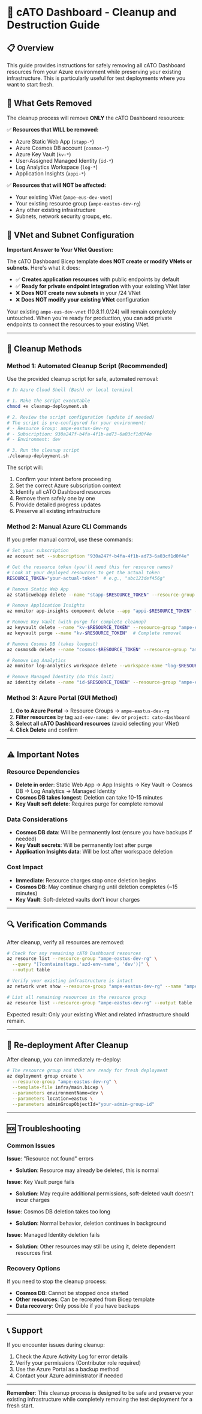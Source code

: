 # 🧹 cATO Dashboard - Cleanup and Destruction Guide

## 📋 Overview

This guide provides instructions for safely removing all cATO Dashboard resources from your Azure environment while preserving your existing infrastructure. This is particularly useful for test deployments where you want to start fresh.

## 🎯 What Gets Removed

The cleanup process will remove **ONLY** the cATO Dashboard resources:

✅ **Resources that WILL be removed:**
- Azure Static Web App (`stapp-*`)
- Azure Cosmos DB account (`cosmos-*`)
- Azure Key Vault (`kv-*`)
- User-Assigned Managed Identity (`id-*`)
- Log Analytics Workspace (`log-*`)
- Application Insights (`appi-*`)

✅ **Resources that will NOT be affected:**
- Your existing VNet (`ampe-eus-dev-vnet`)
- Your existing resource group (`ampe-eastus-dev-rg`)
- Any other existing infrastructure
- Subnets, network security groups, etc.

## 🔧 VNet and Subnet Configuration

**Important Answer to Your VNet Question:**

The cATO Dashboard Bicep template **does NOT create or modify VNets or subnets**. Here's what it does:

- ✅ **Creates application resources** with public endpoints by default
- ✅ **Ready for private endpoint integration** with your existing VNet later
- ❌ **Does NOT create new subnets** in your /24 VNet
- ❌ **Does NOT modify your existing VNet** configuration

Your existing `ampe-eus-dev-vnet` (10.8.11.0/24) will remain completely untouched. When you're ready for production, you can add private endpoints to connect the resources to your existing VNet.

---

## 🚀 Cleanup Methods

### Method 1: Automated Cleanup Script (Recommended)

Use the provided cleanup script for safe, automated removal:

```bash
# In Azure Cloud Shell (Bash) or local terminal

# 1. Make the script executable
chmod +x cleanup-deployment.sh

# 2. Review the script configuration (update if needed)
# The script is pre-configured for your environment:
# - Resource Group: ampe-eastus-dev-rg
# - Subscription: 930a247f-b4fa-4f1b-ad73-6a03cf1d0f4e
# - Environment: dev

# 3. Run the cleanup script
./cleanup-deployment.sh
```

The script will:
1. Confirm your intent before proceeding
2. Set the correct Azure subscription context
3. Identify all cATO Dashboard resources
4. Remove them safely one by one
5. Provide detailed progress updates
6. Preserve all existing infrastructure

### Method 2: Manual Azure CLI Commands

If you prefer manual control, use these commands:

```bash
# Set your subscription
az account set --subscription "930a247f-b4fa-4f1b-ad73-6a03cf1d0f4e"

# Get the resource token (you'll need this for resource names)
# Look at your deployed resources to get the actual token
RESOURCE_TOKEN="your-actual-token"  # e.g., "abc123def456g"

# Remove Static Web App
az staticwebapp delete --name "stapp-$RESOURCE_TOKEN" --resource-group "ampe-eastus-dev-rg" --yes

# Remove Application Insights
az monitor app-insights component delete --app "appi-$RESOURCE_TOKEN" --resource-group "ampe-eastus-dev-rg"

# Remove Key Vault (with purge for complete cleanup)
az keyvault delete --name "kv-$RESOURCE_TOKEN" --resource-group "ampe-eastus-dev-rg"
az keyvault purge --name "kv-$RESOURCE_TOKEN"  # Complete removal

# Remove Cosmos DB (takes longest)
az cosmosdb delete --name "cosmos-$RESOURCE_TOKEN" --resource-group "ampe-eastus-dev-rg" --yes

# Remove Log Analytics
az monitor log-analytics workspace delete --workspace-name "log-$RESOURCE_TOKEN" --resource-group "ampe-eastus-dev-rg" --yes

# Remove Managed Identity (do this last)
az identity delete --name "id-$RESOURCE_TOKEN" --resource-group "ampe-eastus-dev-rg"
```

### Method 3: Azure Portal (GUI Method)

1. **Go to Azure Portal** → Resource Groups → `ampe-eastus-dev-rg`
2. **Filter resources** by tag `azd-env-name: dev` or `project: cato-dashboard`
3. **Select all cATO Dashboard resources** (avoid selecting your VNet)
4. **Click Delete** and confirm

---

## ⚠️ Important Notes

### Resource Dependencies
- **Delete in order**: Static Web App → App Insights → Key Vault → Cosmos DB → Log Analytics → Managed Identity
- **Cosmos DB takes longest**: Deletion can take 10-15 minutes
- **Key Vault soft delete**: Requires purge for complete removal

### Data Considerations
- **Cosmos DB data**: Will be permanently lost (ensure you have backups if needed)
- **Key Vault secrets**: Will be permanently lost after purge
- **Application Insights data**: Will be lost after workspace deletion

### Cost Impact
- **Immediate**: Resource charges stop once deletion begins
- **Cosmos DB**: May continue charging until deletion completes (~15 minutes)
- **Key Vault**: Soft-deleted vaults don't incur charges

---

## 🔍 Verification Commands

After cleanup, verify all resources are removed:

```bash
# Check for any remaining cATO Dashboard resources
az resource list --resource-group "ampe-eastus-dev-rg" \
  --query "[?contains(tags.'azd-env-name', 'dev')]" \
  --output table

# Verify your existing infrastructure is intact
az network vnet show --resource-group "ampe-eastus-dev-rg" --name "ampe-eus-dev-vnet"

# List all remaining resources in the resource group
az resource list --resource-group "ampe-eastus-dev-rg" --output table
```

Expected result: Only your existing VNet and related infrastructure should remain.

---

## 🚀 Re-deployment After Cleanup

After cleanup, you can immediately re-deploy:

```bash
# The resource group and VNet are ready for fresh deployment
az deployment group create \
  --resource-group "ampe-eastus-dev-rg" \
  --template-file infra/main.bicep \
  --parameters environmentName=dev \
  --parameters location=eastus \
  --parameters adminGroupObjectId="your-admin-group-id"
```

---

## 🆘 Troubleshooting

### Common Issues

**Issue**: "Resource not found" errors
- **Solution**: Resource may already be deleted, this is normal

**Issue**: Key Vault purge fails
- **Solution**: May require additional permissions, soft-deleted vault doesn't incur charges

**Issue**: Cosmos DB deletion takes too long
- **Solution**: Normal behavior, deletion continues in background

**Issue**: Managed Identity deletion fails
- **Solution**: Other resources may still be using it, delete dependent resources first

### Recovery Options

If you need to stop the cleanup process:
- **Cosmos DB**: Cannot be stopped once started
- **Other resources**: Can be recreated from Bicep template
- **Data recovery**: Only possible if you have backups

---

## 📞 Support

If you encounter issues during cleanup:
1. Check the Azure Activity Log for error details
2. Verify your permissions (Contributor role required)
3. Use the Azure Portal as a backup method
4. Contact your Azure administrator if needed

---

**Remember**: This cleanup process is designed to be safe and preserve your existing infrastructure while completely removing the test deployment for a fresh start.
